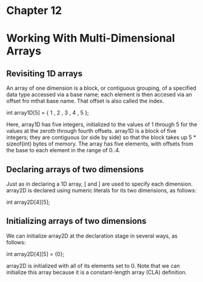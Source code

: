 # Chapter 12
# Working With Multi-Dimensional Arrays


## Revisiting 1D arrays

An array of one dimension is a block, or contiguous grouping, of a specified data type accessed via a base name; each element is then accesed via an offset fro mthat base name. That offset is also called the index.

int array1D[5] = { 1 , 2 , 3 , 4 , 5 };

Here, array1D has five integers, initialized to the values of 1 through 5 for the values at the zeroth through fourth offsets. array1D is a block of five integers; they are contiguous (or side by side) so that the block takes up 5 * sizeof(int) bytes of memory. The array has five elements, with offsets from the base to each element in the range of 0..4.

## Declaring arrays of two dimensions

Just as in declaring a 1D array, [ and ] are used to specify each dimension. array2D is declared using numeric literals for its two dimensions, as follows:

int array2D[4][5];

## Initializing arrays of two dimensions

We can initialize array2D at the declaration stage in several ways, as follows:

int array2D[4][5] = {0};

array2D is initialized with all of its elements set to 0. Note that we can initialize this  array because it is a constant-length array (CLA) definition. 

